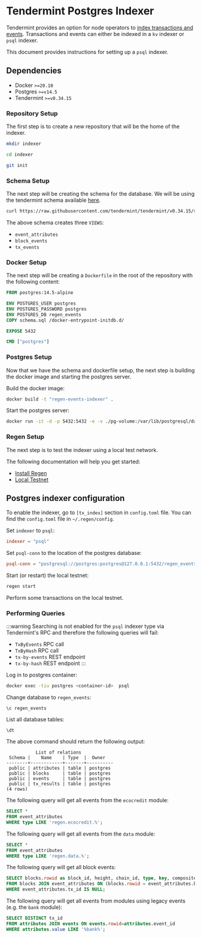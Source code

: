 # Tendermint Postgres Indexer

Tendermint provides an option for node operators to [index transactions and events](https://docs.tendermint.com/v0.34/app-dev/indexing-transactions.html). Transactions and events can either be indexed in a `kv` indexer or `psql` indexer.

This document provides instructions for setting up a `psql` indexer.

## Dependencies

- Docker `>=20.10`
- Postgres `>=v14.5`
- Tendermint `>=v0.34.15`

### Repository Setup

The first step is to create a new repository that will be the home of the indexer.

```sh
mkdir indexer
```

```sh
cd indexer
```

```sh
git init
```

### Schema Setup

The next step will be creating the schema for the database. We will be using the tendermint schema available [here](https://github.com/tendermint/tendermint/blob/v0.34.15/state/indexer/sink/psql/schema.sql).

```sh
curl https://raw.githubusercontent.com/tendermint/tendermint/v0.34.15/state/indexer/sink/psql/schema.sql > schema.sql
```

The above schema creates three `VIEWS`:

- `event_attributes`
- `block_events`
- `tx_events`

### Docker Setup

The next step will be creating a `Dockerfile` in the root of the repository with the following content:

```dockerfile
FROM postgres:14.5-alpine

ENV POSTGRES_USER postgres
ENV POSTGRES_PASSWORD postgres
ENV POSTGRES_DB regen_events
COPY schema.sql /docker-entrypoint-initdb.d/

EXPOSE 5432

CMD ["postgres"]
```

### Postgres Setup

Now that we have the schema and dockerfile setup, the next step is building the docker image and starting the postgres server.

Build the docker image:

```sh
docker build -t "regen-events-indexer" .
```

Start the postgres server:

```sh
docker run -it -d -p 5432:5432 -e -v ./pg-volume:/var/lib/postgresql/data regen-events-indexer:latest
```

### Regen Setup

The next step is to test the indexer using a local test network.

The following documentation will help you get started:

- [Install Regen](https://docs.regen.network/ledger/get-started/#building-from-source)
- [Local Testnet](https://docs.regen.network/ledger/get-started/local-testnet.html#create-accounts)

## Postgres indexer configuration

To enable the indexer, go to `[tx_index]` section in `config.toml` file. You can find the `config.toml` file in `~/.regen/config`.

Set `indexer` to `psql`:

```toml
indexer = "psql"
```

Set `psql-conn` to the location of the postgres database:

```toml
psql-conn = "postgresql://postgres:postgres@127.0.0.1:5432/regen_events?sslmode=disable"
```

Start (or restart) the local testnet:

```sh
regen start
```

Perform some transactions on the local testnet.

### Performing Queries

:::warning
Searching is not enabled for the `psql` indexer type via Tendermint's RPC and therefore the following queries will fail:

- `TxByEvents` RPC call
- `TxByHash` RPC call
- `tx-by-events` REST endpoint
- `tx-by-hash` REST endpoint
:::

Log in to postgres container:

```sh
docker exec -tiu postgres <container-id>  psql
```

Change database to `regen_events`:

```
\c regen_events
```

List all database tables:

```
\dt
```

The above command should return the following output:

```
           List of relations
 Schema |    Name    | Type  |  Owner   
--------+------------+-------+----------
 public | attributes | table | postgres
 public | blocks     | table | postgres
 public | events     | table | postgres
 public | tx_results | table | postgres
(4 rows)
```

The following query will get all events from the `ecocredit` module:

```sql
SELECT *
FROM event_attributes
WHERE type LIKE 'regen.ecocredit.%';
```
    
The following query will get all events from the `data` module:

```sql
SELECT *
FROM event_attributes
WHERE type LIKE 'regen.data.%';
```

The following query will get all block events:

```sql
SELECT blocks.rowid as block_id, height, chain_id, type, key, composite_key, value
FROM blocks JOIN event_attributes ON (blocks.rowid = event_attributes.block_id)
WHERE event_attributes.tx_id IS NULL; 
```

The following query will get all events from modules using legacy events (e.g. the `bank` module):
    
```sql
SELECT DISTINCT tx_id
FROM attributes JOIN events ON events.rowid=attributes.event_id
WHERE attributes.value LIKE '%bank%';
```
